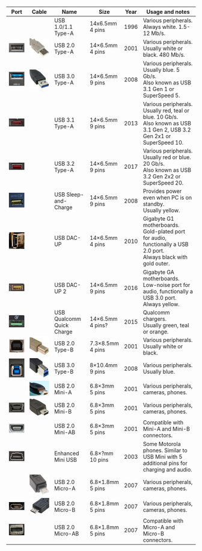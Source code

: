 | Port | Cable | Name | Size | Year | Usage and notes
|:----:|:-----:|------|------|------|----------------
|  |  | USB 1.0/1.1 Type-A | 14x6.5mm<br>4 pins | 1996 | Various peripherals.<br>Always white. 1.5-12 Mb/s.
| <img src="USB/usb2.jpg" width="200"> | <img src="USB/usb2_c.jpg" width="200"> | USB 2.0 Type-A | 14×6.5mm<br>4 pins | 2001 | Various peripherals.<br>Usually white or black. 480 Mb/s.
| <img src="USB/usb3.jpg" width="200"> | <img src="USB/usb3_c.jpg" width="200"> | USB 3.0 Type-A | 14×6.5mm<br>9 pins | 2008 | Various peripherals.<br>Usually blue. 5 Gb/s.<br>Also known as USB 3.1 Gen 1 or SuperSpeed 5.
| <img src="USB/usb31.jpg" width="200"> |  | USB 3.1 Type-A | 14×6.5mm<br>9 pins | 2013 | Various peripherals.<br>Usually red, teal or blue. 10 Gb/s.<br>Also known as USB 3.1 Gen 2, USB 3.2 Gen 2x1 or SuperSpeed 10.
| <img src="USB/usb32.jpg" width="200"> |  | USB 3.2 Type-A | 14×6.5mm<br>9 pins | 2017 | Various peripherals.<br>Usually red or blue. 20 Gb/s.<br>Also known as USB 3.2 Gen 2x2 or SuperSpeed 20.
| <img src="USB/usbyellow.jpg" width="200"> |  | USB Sleep-and-Charge | 14×6.5mm<br>9 pins | 2008 | Provides power even when PC is on standby.<br>Usually yellow.
| <img src="USB/usbdacup1.jpg" width="200"> |  | USB DAC-UP | 14×6.5mm<br>4 pins | 2010 | Gigabyte G1 motherboards. Gold-plated port for audio, functionally a USB 2.0 port.<br>Always black with gold outer.
| <img src="USB/usbdacup2.jpg" width="200"> |  | USB DAC-UP 2 | 14×6.5mm<br>9 pins | 2016 | Gigabyte GA motherboards. Low-noise port for audio, functionally a USB 3.0 port.<br>Always yellow.
| <img src="USB/usbqc.jpg" width="200"> |  | USB Qualcomm Quick Charge | 14×6.5mm<br>4 pins? | 2015 | Qualcomm chargers.<br>Usually green, teal or orange.
| <img src="USB/usb2b.jpg" width="200"> | <img src="USB/usb2b_c.jpg" width="200"> | USB 2.0 Type-B | 7.3×8.5mm<br>4 pins | 2001 | Various peripherals.<br>Usually white or black.
| <img src="USB/usb3b.jpg" width="200"> | <img src="USB/usb3b_c.jpg" width="200"> | USB 3.0 Type-B | 8×10.4mm<br>9 pins | 2008 | Various peripherals.<br>Usually blue.
|  | <img src="USB/usbminia_c.jpg" width="200"> | USB 2.0 Mini-A | 6.8×3mm<br>5 pins | 2001 | Various peripherals, cameras, phones.
| <img src="USB/usbminib.jpg" width="200"> | <img src="USB/usbminib_c.jpg" width="200"> | USB 2.0 Mini-B | 6.8×3mm<br>5 pins | 2001 | Various peripherals, cameras, phones.
| <img src="USB/usbminiab.jpg" width="200"> |  | USB 2.0 Mini-AB | 6.8×3mm<br>5 pins | 2001 | Compatible with Mini-A and Mini-B connectors.
| <img src="USB/emu.jpg" width="200"> |  | Enhanced Mini USB | 6.8×?mm<br>10 pins | 2003 | Some Motorola phones. Similar to USB Mini with 5 additional pins for charging and audio.
|  | <img src="USB/usbmicroa_c.jpg" width="200"> | USB 2.0 Micro-A | 6.8×1.8mm<br>5 pins | 2007 | Various peripherals, cameras, phones.
| <img src="USB/usbmicrob.jpg" width="200"> | <img src="USB/usbmicrob_c.jpg" width="200"> | USB 2.0 Micro-B | 6.8×1.8mm<br>5 pins | 2007 | Various peripherals, cameras, phones.
| <img src="USB/usbmicroab.jpg" width="200"> |  | USB 2.0 Micro-AB | 6.8×1.8mm<br>5 pins | 2007 | Compatible with Micro-A and Micro-B connectors.